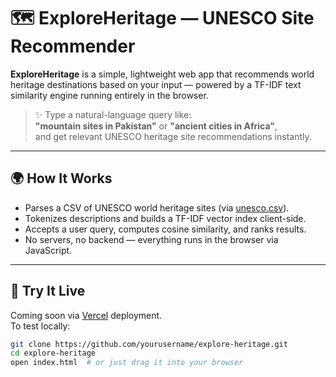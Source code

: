 # 🗺️ ExploreHeritage — UNESCO Site Recommender

**ExploreHeritage** is a simple, lightweight web app that recommends world heritage destinations based on your input — powered by a TF-IDF text similarity engine running entirely in the browser.

> ✨ Type a natural-language query like:  
> **"mountain sites in Pakistan"** or **"ancient cities in Africa"**,  
> and get relevant UNESCO heritage site recommendations instantly.

---

## 🌍 How It Works

- Parses a CSV of UNESCO world heritage sites (via [unesco.csv](./unesco.csv)).
- Tokenizes descriptions and builds a TF-IDF vector index client-side.
- Accepts a user query, computes cosine similarity, and ranks results.
- No servers, no backend — everything runs in the browser via JavaScript.

---

## 🧪 Try It Live

Coming soon via [Vercel](https://vercel.com/) deployment.  
To test locally:

```bash
git clone https://github.com/yourusername/explore-heritage.git
cd explore-heritage
open index.html  # or just drag it into your browser
```
